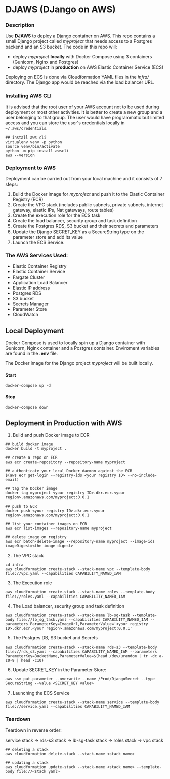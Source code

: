 # DJAWS (DJango on AWS)

### Description

Use **DJAWS** to deploy a Django container on AWS. This repo contains a small Django project called _myproject_ that needs access to a Postgres backend and an S3 bucket. The code in this repo will:

* deploy _myproject_ **locally** with Docker Compose using 3 containers (Gunicorn, Nginx and Postgres)
* deploy _myproject_ in **production** on AWS Elastic Container Service (ECS)

Deploying on ECS is done via Cloudformation YAML files in the _infra/_ directory. The Django app would be reached via the load balancer URL.


### Installing AWS CLI

It is advised that the root user of your AWS account not to be used during deployment or most other activities. It is better to create a new group and a user belonging to that group. The user would have programmatic but limited access and you can store the user's credentials locally in `~/.aws/credentials`.

```
## install aws cli
virtualenv venv -p python
source venv/bin/activate
python -m pip install awscli
aws --version
```

### Deployment to AWS

Deployment can be carried out from your local machine and it consists of 7 steps:

1. Build the Docker image for _myproject_ and push it to the Elastic Container Registry (ECR)
2. Create the VPC stack (includes public subnets, private subnets, internet gateway, elastic IPs, Nat gateways, route tables)
3. Create the execution role for the ECS task
4. Create the load balancer, security group and task definition
5. Create the Postgres RDS, S3 bucket and their secrets and parameters
6. Update the Django SECRET_KEY as a SecureString type on the parameter store and add its value
7. Launch the ECS Service.


### The AWS Services Used:

* Elastic Container Registry
* Elastic Container Service
* Fargate Cluster
* Application Load Balancer
* Elastic IP address
* Postgres RDS
* S3 bucket
* Secrets Manager
* Parameter Store
* CloudWatch


## Local Deployment

Docker Compose is used to locally spin up a Django container with Gunicorn, Nginx container and a Postgres container.
Enviroment variables are found in the **.env** file.

The Docker image for the Django project _myproject_ will be built locally.

#### Start

```docker-compose up -d```

#### Stop

```docker-compose down```


## Deployment in Production with AWS

1. Build and push Docker image to ECR

```
## build docker image
docker build -t myproject .

## create a repo on ECR
aws ecr create-repository --repository-name myproject

## authenticate your local Docker daemon against the ECR
$(aws ecr get-login --registry-ids <your registry ID> --no-include-email)

## tag the Docker image
docker tag myproject <your registry ID>.dkr.ecr.<your region>.amazonaws.com/myproject:0.0.1

## push to ECR
docker push <your registry ID>.dkr.ecr.<your region>.amazonaws.com/myproject:0.0.1

## list your container images on ECR
aws ecr list-images --repository-name myproject

## delete image on registry
aws ecr batch-delete-image --repository-name myproject --image-ids imageDigest=<the image digest>
```

2. The VPC stack

```
cd infra
aws cloudformation create-stack --stack-name vpc --template-body file://vpc.yaml --capabilities CAPABILITY_NAMED_IAM
```

3. The Execution role

```
aws cloudformation create-stack --stack-name roles --template-body file://roles.yaml --capabilities CAPABILITY_NAMED_IAM
```

4. The Load balancer, security group and task definition

```
aws cloudformation create-stack --stack-name lb-sg-task --template-body file://lb_sg_task.yaml --capabilities CAPABILITY_NAMED_IAM --parameters ParameterKey=ImageUrl,ParameterValue='<your registry ID>.dkr.ecr.<your region>.amazonaws.com/myproject:0.0.1'
```

5. The Postgres DB, S3 bucket and Secrets

```
aws cloudformation create-stack --stack-name rds-s3 --template-body file://rds_s3.yaml --capabilities CAPABILITY_NAMED_IAM --parameters ParameterKey=BucketName,ParameterValue=$(head /dev/urandom | tr -dc a-z0-9 | head -c10)
```

6. Update SECRET_KEY in the Parameter Store:

```
aws ssm put-parameter --overwrite --name /Prod/DjangoSecret --type SecureString --value <SECRET_KEY value>
```

7. Launching the ECS Service

```
aws cloudformation create-stack --stack-name service --template-body file://service.yaml --capabilities CAPABILITY_NAMED_IAM
```

### Teardown

Teardown in reverse order:

service stack -> rds-s3 stack -> lb-sg-task stack -> roles stack -> vpc stack

```
## deleting a stack
aws cloudformation delete-stack --stack-name <stack name>

## updating a stack
aws cloudformation update-stack --stack-name <stack name> --template-body file://<stack yaml>
```
